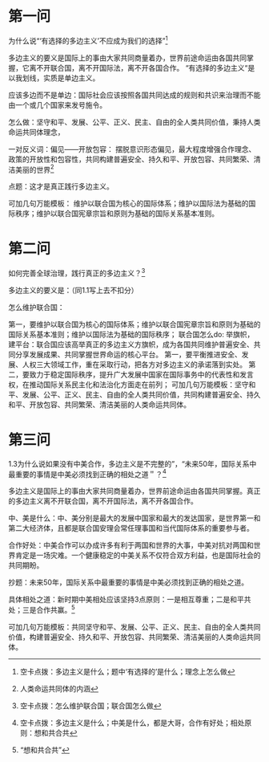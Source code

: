 # 第一问

为什么说“‘有选择的多边主义’不应成为我们的选择”[^1]

多边主义的要义是国际上的事由大家共同商量着办，世界前途命运由各国共同掌握，它离不开联合国，离不开国际法，离不开各国合作。
“有选择的多边主义“是以我划线，实质是单边主义。

应该多边而不是单边：国际社会应该按照各国共同达成的规则和共识来治理而不能由一个或几个国家来发号施令。

怎么做：坚守和平、发展、公平、正义、民主、自由的全人类共同价值，秉持人类命运共同体理念，

一对反义词：偏见——开放包容：
摆脱意识形态偏见，最大程度增强合作理念、政策的开放性和包容性，共同构建普遍安全、持久和平、开放包容、共同繁荣、清洁美丽的世界[^2]

点题：这才是真正践行多边主义。

可加几句万能模板：
维护以联合国为核心的国际体系；维护以国际法为基础的国际秩序；维护以联合国宪章宗旨和原则为基础的国际关系基本准则。

# 第二问

如何完善全球治理，践行真正的多边主义？[^3]

多边主义的要义是：（同1.1写上去不扣分）

怎么维护联合国：

第一，要维护以联合国为核心的国际体系；维护以联合国宪章宗旨和原则为基础的国际关系基本准则；维护以国际法为基础的国际秩序；
联合国怎么do:
举旗帜，建平台：联合国应该高举真正的多边主义方旗帜，成为各国共同维护普遍安全、共同分享发展成果、共同掌握世界命运的核心平台。
第一，要平衡推进安全、发展、人权三大领域工作，重在采取行动，把各方对多边主义的承诺落到实处。
第二，要致力于稳定国际秩序，提升广大发展中国家在国际事务中的代表性和发言权，在推动国际关系民主化和法治化方面走在前列；
可加几句万能模板：坚守和平、发展、公平、正义、民主、自由的全人类共同价值，共同构建普遍安全、持久和平、开放包容、共同繁荣、清洁美丽的人类命运共同体。

# 第三问

1.3为什么说如果没有中美合作，多边主义是不完整的”，“未来50年，国际关系中最重要的事情是中美必须找到正确的相处之道＂？[^4]

多边主义是国际上的事由大家共同商量着办，世界前途命运由各国共同掌握。真正的多边主义离不开联合国，离不开国际法，离不开各国合作。

中、美是什么：中、美分别是最大的发展中国家和最大的发达国家，是世界第一和第二大经济体，且都是联合国安理会常任理事国和当代国际体系的重要参与者。

合作好处：中美合作可以办成许多有利于两国和世界的大事，中美对抗对两国和世界肯定是一场灾难。一个健康稳定的中美关系不仅符合双方利益，也是国际社会的共同期盼。

抄题：未来50年，国际关系中最重要的事情是中美必须找到正确的相处之道。

具体相处之道：新时期中美相处应该坚持3点原则：一是相互尊重；二是和平共处；三是合作共赢。[^5]

可加几句万能模板：共同坚守和平、发展、公平、正义、民主、自由的全人类共同价值，构建普遍安全、持久和平、开放包容、共同繁荣、清洁美丽的人类命运共同体。

[^1]: 空卡点拨：多边主义是什么；题中‘有选择的’是什么；理念上怎么做
[^2]: 人类命运共同体的内涵
[^3]: 空卡点拨：怎么维护联合国；联合国怎么做
[^4]: 空卡点拨：多边主义是什么；中美是什么，都是大哥，合作有好处；相处原则：想和共合共
[^5]: “想和共合共”